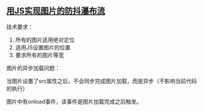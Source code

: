 ## [用JS实现图片的防抖瀑布流](https://z826526354.github.io/myProject/jieliu/index.html)

技术要求：

1. 所有的图片适用绝对定位
2. 适用JS设置图片的位置
3. 要求所有的图片等宽

图片的异步加载问题：

当图片设置了src属性之后，不会同步完成图片加载，而是异步（不影响当前代码的执行）

图片中有onload事件，该事件是图片加载完成之后触发。